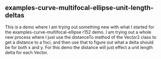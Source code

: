 ## examples-curve-multifocal-ellipse-unit-length-deltas

This is a demo where I am trying out something new with what I started for the examples-curve-multifocal-ellipse r152 demo. I am trying out a whole new process where I just use the distanceTo method of the Vector2 class to get a distance to a foci, and then use that to figure out what a delta should be for both x and y. For this demo the distance will just effect a unit length delta for each Vector.

